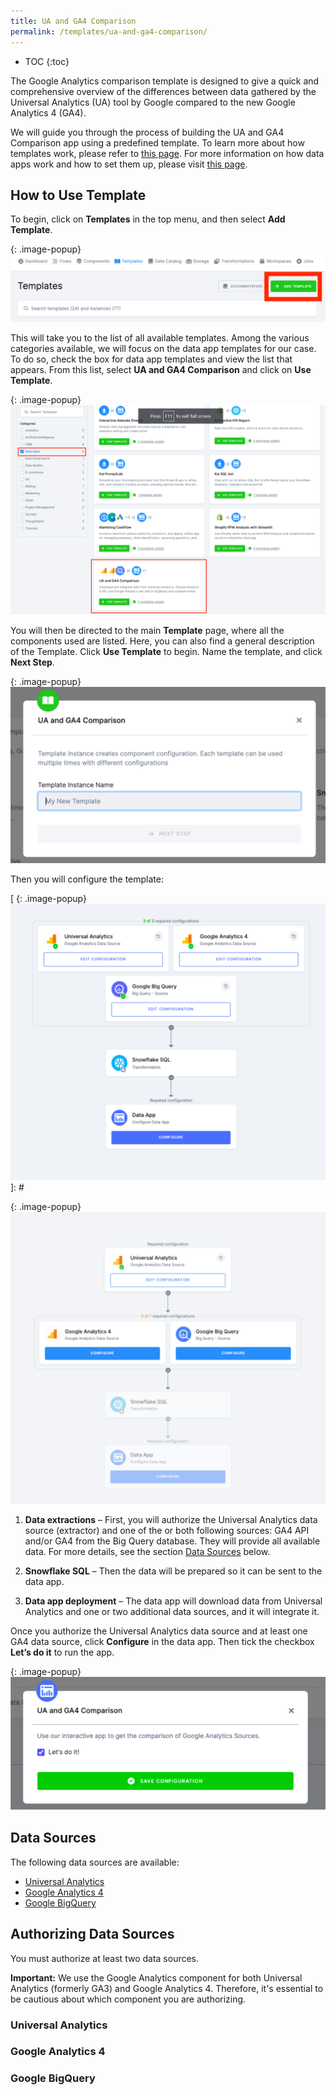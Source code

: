 ```yaml
---
title: UA and GA4 Comparison
permalink: /templates/ua-and-ga4-comparison/
---
```


* TOC
{:toc}

The Google Analytics comparison template is designed to give a quick and comprehensive overview of the differences 
between data gathered by the Universal Analytics (UA) tool by Google compared to the new Google Analytics 4 (GA4). 

We will guide you through the process of building the UA and GA4 Comparison app using a predefined template. 
To learn more about how templates work, please refer to [this page](https://help.keboola.com/templates/). 
For more information on how data apps work and how to set them up, please visit [this page](https://help.keboola.com/components/data-apps/).

## How to Use Template
To begin, click on **Templates** in the top menu, and then select **Add Template**.

{: .image-popup}
![Add New Template](/templates/ua-and-ga4-comparison/add-template.png)

This will take you to the list of all available templates. Among the various categories available, we will focus on the data app templates for our case. 
To do so, check the box for data app templates and view the list that appears. From this list, select **UA and GA4 Comparison** and click on **Use Template**.

{: .image-popup}
![New Template – Data Apps](/templates/ua-and-ga4-comparison/new-template-data-apps.png)

You will then be directed to the main **Template** page, where all the components used are listed. Here, you can also find a general description of the Template. 
Click **Use Template** to begin. Name the template, and click **Next Step**.

{: .image-popup}
![Name Template](/templates/ua-and-ga4-comparison/name-template.png)

Then you will configure the template:

[
{: .image-popup}
![Flow 1](/templates/ua-and-ga4-comparison/required-configurations.png)
]: #

{: .image-popup}
![Flow 2](/templates/ua-and-ga4-comparison/required-configurations2.png)

1. **Data extractions** – First, you will authorize the Universal Analytics data source (extractor) and one of the or both following sources: GA4 API and/or GA4 from the Big Query database. They will provide all available data. For more details, see the section [Data Sources](/templates/ua-and-ga4-comparison/#authorizing-data-sources) below.

2. **Snowflake SQL** – Then the data will be prepared so it can be sent to the data app.

3. **Data app deployment** – The data app will download data from Universal Analytics and one or two additional data sources, and it will integrate it.

Once you authorize the Universal Analytics data source and at least one GA4 data source, click **Configure** in the data app. Then tick the checkbox 
**Let’s do it** to run the app.

{: .image-popup}
![Configure Data App](/templates/ua-and-ga4-comparison/save-config.png)

## Data Sources
The following data sources are available:

- [Universal Analytics]()
- [Google Analytics 4]()
- [Google BigQuery]()

## Authorizing Data Sources
You must authorize at least two data sources. 

**Important:** We use the Google Analytics component for both Universal Analytics (formerly GA3) and Google Analytics 4. 
Therefore, it's essential to be cautious about which component you are authorizing.

### Universal Analytics

### Google Analytics 4

### Google BigQuery
